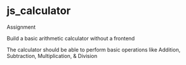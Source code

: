 # js_calculator

Assignment

Build a basic arithmetic calculator without a frontend

The calculator should be able to perform basic operations like Addition, Subtraction, Multiplication, & Division